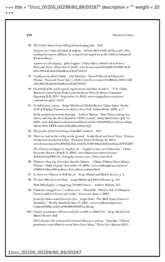 +++
title = "1/ccc_00200_00299/80_89/00287"
description = ""
weight = 20
+++

<table style="border:2px solid black;max-width:800px;max-height:800px;" 
><tr><td>
<img class="center-fit-jpg"
src="/jpg_/out_jpg_dbc_287.jpg">
1/ccc_00200_00299/80_89/00287
</img></td></tr></table>
